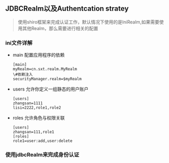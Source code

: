 ## JDBCRealm以及Authentcation stratey
> 使用shiro框架来完成认证工作，默认情况下使用的是IniRealm,如果需要使用其他Realm，那么需要进行相关的配置

### ini文件详解

* main 配置应用程序的依赖
	```
	[main]
	myRealm=cn.sxt.realm.MyRealm
	\#依赖注入
	securityManager.realm=$myRealm
	```
* users 允许你定义一组静态的用户账户
	```
	[users]
	zhangsan=1111
	lisi=2222,role1,role2
	```
* roles 允许角色与权限关联
	```
	[users]
	zhangsan=111,role1
	[roles]
	role1=user:add,user:delete
	```

### 使用jdbcRealm来完成身份认证